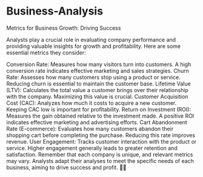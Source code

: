 # Business-Analysis

Metrics for Business Growth: Driving Success

Analysts play a crucial role in evaluating company performance and providing valuable insights for growth and profitability. Here are some essential metrics they consider:

Conversion Rate: Measures how many visitors turn into customers. A high conversion rate indicates effective marketing and sales strategies.
Churn Rate: Assesses how many customers stop using a product or service. Reducing churn is essential to maintain the customer base.
Lifetime Value (LTV): Calculates the total value a customer brings over their relationship with the company. Maximizing this value is crucial.
Customer Acquisition Cost (CAC): Analyzes how much it costs to acquire a new customer. Keeping CAC low is important for profitability.
Return on Investment (ROI): Measures the gain obtained relative to the investment made. A positive ROI indicates effective marketing and advertising efforts.
Cart Abandonment Rate (E-commerce): Evaluates how many customers abandon their shopping cart before completing the purchase. Reducing this rate improves revenue.
User Engagement: Tracks customer interaction with the product or service. Higher engagement generally leads to greater retention and satisfaction.
Remember that each company is unique, and relevant metrics may vary. Analysts adapt their analyses to meet the specific needs of each business, aiming to drive success and profit. 🚀💡
